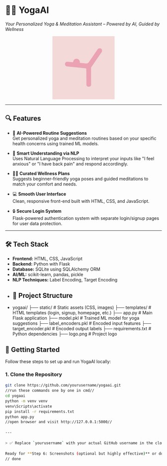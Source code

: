 # 🧘‍♀️ YogaAI

*Your Personalized Yoga & Meditation Assistant – Powered by AI, Guided by Wellness*
<p align="center">
  <img src="logo.png" alt="YogaAI Logo" width="200"/>
</p>

---

## 🔍 Features

- 🤖 **AI-Powered Routine Suggestions**  
  Get personalized yoga and meditation routines based on your specific health concerns using trained ML models.

- 💬 **Smart Understanding via NLP**  
  Uses Natural Language Processing to interpret your inputs like "I feel anxious" or "I have back pain" and respond accordingly.

- 🧘‍♂️ **Curated Wellness Plans**  
  Suggests beginner-friendly yoga poses and guided meditations to match your comfort and needs.

- 💻 **Smooth User Interface**  
  Clean, responsive front-end built with HTML, CSS, and JavaScript.

- 🔒 **Secure Login System**  
  Flask-powered authentication system with separate login/signup pages for user data protection.

---
## 🛠️ Tech Stack

- **Frontend:** HTML, CSS, JavaScript  
- **Backend:** Python with Flask  
- **Database:** SQLite using SQLAlchemy ORM  
- **AI/ML:** scikit-learn, pandas, pickle  
- **NLP Techniques:** Label Encoding, Target Encoding
- ## 📁 Project Structure
- yogaai/
├── static/ # Static assets (CSS, images)
├── templates/ # HTML templates (login, signup, homepage, etc.)
├── app.py # Main Flask application
├── model.pkl # Trained ML model for yoga suggestions
├── label_encoders.pkl # Encoded input features
├── target_encoder.pkl # Encoded output labels
├── requirements.txt # Python dependencies
├── logo.png # Project logo

## 🚀 Getting Started

Follow these steps to set up and run YogaAI locally:

### 1. Clone the Repository

```bash
git clone https://github.com/yourusername/yogaai.git
//run these commands one by one in cmd//
cd yogaai
python -m venv venv
venv\Scripts\activate
pip install -r requirements.txt
python app.py
//open browser and visit http://127.0.0.1:5000//

---

> ✅ Replace `yourusername` with your actual GitHub username in the clone link.

Ready for **Step 6: Screenshots (optional but highly effective)** or do you want to skip it and go to the next?
// done











